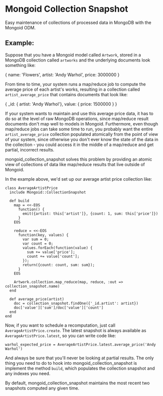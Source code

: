 Mongoid Collection Snapshot
===========================

Easy maintenance of collections of processed data in MongoDB with the Mongoid ODM.

Example:
--------

Suppose that you have a Mongoid model called `Artwork`, stored
in a MongoDB collection called `artworks` and the underlying documents 
look something like:

  { name: 'Flowers', artist: 'Andy Warhol', price: 3000000 }

From time to time, your system runs a map/reduce job to compute the
average price of each artist's works, resulting in a collection called
`artist_average_price` that contains documents that look like:

  { _id: { artist: 'Andy Warhol'}, value: { price: 1500000 } }

If your system wants to maintain and use this average price data, it has 
to do so at the level of raw MongoDB operations, since
map/reduce result documents don't map well to models in Mongoid.
Furthermore, even though map/reduce jobs can take some time to run, you probably 
want the entire `artist_average_price` collection populated atomically
from the point of view of your system, since otherwise you don't ever
know the state of the data in the collection - you could access it in
the middle of a map/reduce and get partial, incorrect results.

mongoid_collection_snapshot solves this problem by providing an atomic
view of collections of data like map/reduce results that live outside
of Mongoid. 

In the example above, we'd set up our average artist price collection like:

    class AverageArtistPrice
      include Mongoid::CollectionSnapshot

      def build
        map = <<-EOS
          function() {
            emit({artist: this['artist']}, {count: 1, sum: this['price']})
          }
        EOS

        reduce = <<-EOS
          function(key, values) {
            var sum = 0;
            var count = 0;
            values.forEach(function(value) {
              sum += value['price'];
              count += value['count'];
            });
            return({count: count, sum: sum});
          }
        EOS

        Artwork.collection.map_reduce(map, reduce, :out => collection_snapshot.name)
      end

      def average_price(artist)
        doc = collection_snapshot.findOne({'_id.artist': artist})
        doc['value']['sum']/doc['value']['count']
      end
    end

Now, if you want
to schedule a recomputation, just call `AverageArtistPrice.create`. The latest
snapshot is always available as `AverageArtistPrice.latest`, so you can write
code like:

    warhol_expected_price = AverageArtistPrice.latest.average_price('Andy Warhol')

And always be sure that you'll never be looking at partial results. The only
thing you need to do to hook into mongoid_collection_snapshot is implement the
method `build`, which populates the collection snapshot and any indexes you need.

By default, mongoid_collection_snapshot maintains the most recent two snapshots 
computed any given time.

